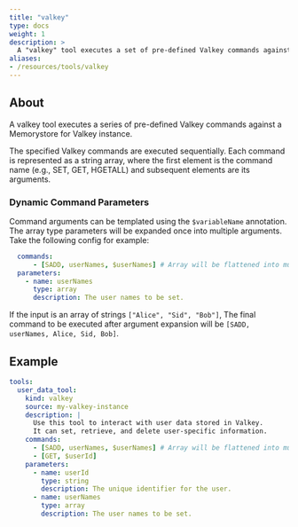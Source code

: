 ```yaml
---
title: "valkey"
type: docs
weight: 1
description: > 
  A "valkey" tool executes a set of pre-defined Valkey commands against a Memorystore for Valkey instance.
aliases:
- /resources/tools/valkey
---
```


## About

A valkey tool executes a series of pre-defined Valkey commands against a
Memorystore for Valkey instance.

The specified Valkey commands are executed sequentially. Each command is
represented as a string array, where the first element is the command name
(e.g., SET, GET, HGETALL) and subsequent elements are its arguments.

### Dynamic Command Parameters

Command arguments can be templated using the `$variableName` annotation. The
array type parameters will be expanded once into multiple arguments. Take the
following config for example:

```yaml
  commands:
      - [SADD, userNames, $userNames] # Array will be flattened into multiple arguments.
  parameters:
    - name: userNames
      type: array
      description: The user names to be set.  
```

If the input is an array of strings `["Alice", "Sid", "Bob"]`,  The final command
to be executed after argument expansion will be `[SADD, userNames, Alice, Sid, Bob]`.

## Example

```yaml
tools:
  user_data_tool:
    kind: valkey
    source: my-valkey-instance
    description: |
      Use this tool to interact with user data stored in Valkey.
      It can set, retrieve, and delete user-specific information.
    commands:
      - [SADD, userNames, $userNames] # Array will be flattened into multiple arguments.
      - [GET, $userId]
    parameters:
      - name: userId
        type: string
        description: The unique identifier for the user.
      - name: userNames
        type: array
        description: The user names to be set.  
```
